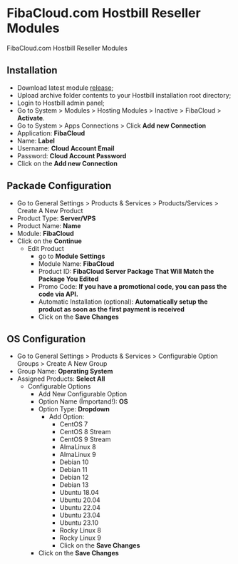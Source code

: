 # FibaCloud.com Hostbill Reseller Modules
FibaCloud.com Hostbill Reseller Modules

## Installation
- Download latest module [release](https://github.com/fibacloud/Hostbill/raw/main/FibaCloud-Hostbill-V1.zip);
- Upload archive folder contents to your Hostbill installation root directory;
- Login to Hostbill admin panel;
- Go to System > Modules > Hosting Modules > Inactive > FibaCloud > **Activate**.
- Go to System > Apps Connections > Click **Add new Connection**
- Application: **FibaCloud**
- Name: **Label**
- Username: **Cloud Account Email**
- Password: **Cloud Account Password**
- Click on the **Add new Connection**

## Packade Configuration
 - Go to General Settings > Products & Services > Products/Services > Create A New Product
 - Product Type: **Server/VPS**
 - Product Name: **Name**
 - Module: **FibaCloud**
 - Click on the **Continue**
    - Edit Product
       - go to **Module Settings**
       - Module Name: **FibaCloud**
       - Product ID: **FibaCloud Server Package That Will Match the Package You Edited**
       - Promo Code: **If you have a promotional code, you can pass the code via API.**
       - Automatic Installation (optional): **Automatically setup the product as soon as the first payment is received**
       - Click on the **Save Changes**

## OS Configuration
- Go to General Settings > Products & Services > Configurable Option Groups > Create A New Group
- Group Name: **Operating System**
- Assigned Products: **Select All**
  - Configurable Options
     - Add New Configurable Option
     - Option Name (İmportand!): **OS**
     - Option Type: **Dropdown**
       - Add Option:
         - CentOS 7
         - CentOS 8 Stream
         - CentOS 9 Stream
         - AlmaLinux 8
         - AlmaLinux 9
         - Debian 10
         - Debian 11
         - Debian 12
         - Debian 13
         - Ubuntu 18.04
         - Ubuntu 20.04
         - Ubuntu 22.04
         - Ubuntu 23.04
         - Ubuntu 23.10
         - Rocky Linux 8
         - Rocky Linux 9
         - Click on the **Save Changes**
      - Click on the **Save Changes**
